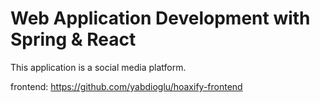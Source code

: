 # Web Application Development with Spring & React

This application is a social media platform.

frontend: https://github.com/yabdioglu/hoaxify-frontend